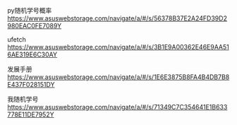py随机学号概率  https://www.asuswebstorage.com/navigate/a/#/s/56378B37E2A24FD39D2980EAC0FE7089Y

ufetch  https://www.asuswebstorage.com/navigate/a/#/s/3B1E9A00362E46E9AA516AE319E6C30AY

发展手册  https://www.asuswebstorage.com/navigate/a/#/s/1E6E3875B8FA4B4DB7B8E437F028151DY

我随机学号    https://www.asuswebstorage.com/navigate/a/#/s/71349C7C354641E1B633778E11DE7952Y